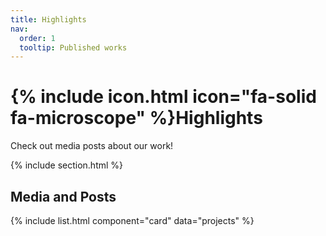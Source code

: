 ```yaml
---
title: Highlights
nav:
  order: 1
  tooltip: Published works
---
```


# {% include icon.html icon="fa-solid fa-microscope" %}Highlights

Check out media posts about our work!

{% include section.html %}

## Media and Posts

{% include list.html component="card" data="projects" %}

